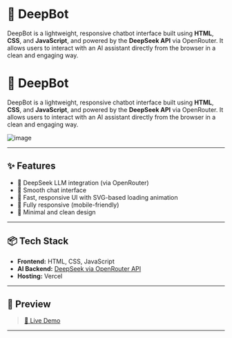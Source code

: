 # 🤖 DeepBot

DeepBot is a lightweight, responsive chatbot interface built using **HTML**, **CSS**, and **JavaScript**, and powered by the **DeepSeek API** via OpenRouter. It allows users to interact with an AI assistant directly from the browser in a clean and engaging way.

# 🤖 DeepBot

DeepBot is a lightweight, responsive chatbot interface built using **HTML**, **CSS**, and **JavaScript**, and powered by the **DeepSeek API** via OpenRouter. It allows users to interact with an AI assistant directly from the browser in a clean and engaging way.

![image](https://github.com/user-attachments/assets/59527579-c878-475c-8f9c-4e99ff4c4aac)

---

## ✨ Features

- 🧠 DeepSeek LLM integration (via OpenRouter)
- 💬 Smooth chat interface
- 🚀 Fast, responsive UI with SVG-based loading animation
- 📱 Fully responsive (mobile-friendly)
- 🎨 Minimal and clean design

---

## 📦 Tech Stack

- **Frontend:** HTML, CSS, JavaScript
- **AI Backend:** [DeepSeek via OpenRouter API](https://openrouter.ai)
- **Hosting:** Vercel 

---

## 📸 Preview

> [🔗 Live Demo](https://your-live-demo-link.com)

---

